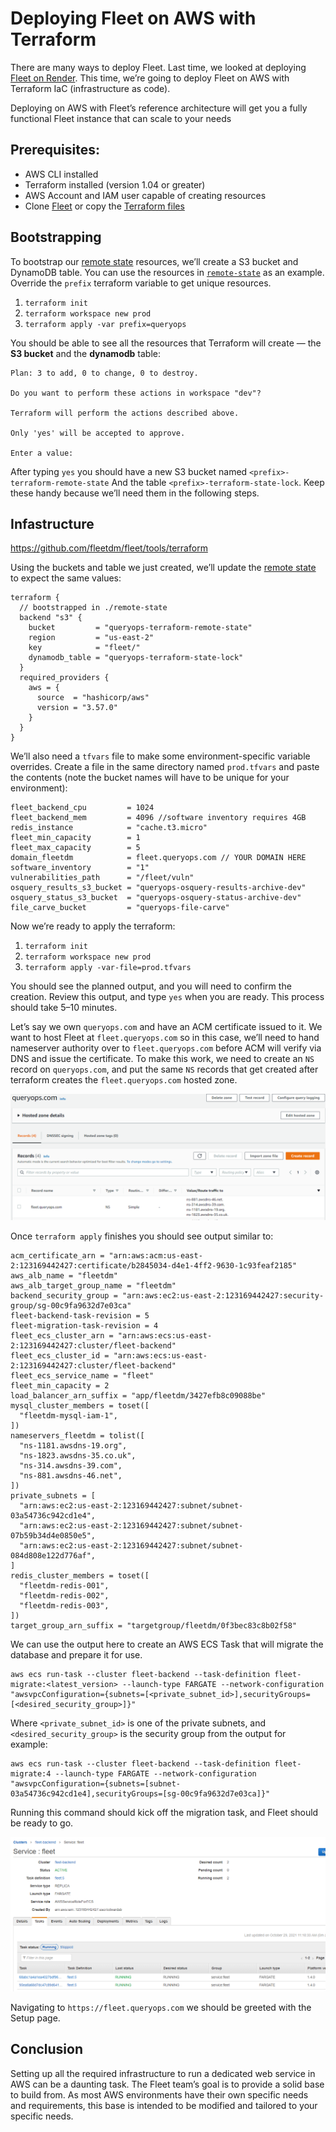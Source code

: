 # Deploying Fleet on AWS with Terraform

There are many ways to deploy Fleet. Last time, we looked at deploying [Fleet on Render](https://fleetdm.com/guides/deploying-fleet-on-render). This time, we’re going to deploy Fleet on AWS with Terraform IaC (infrastructure as code).

Deploying on AWS with Fleet’s reference architecture will get you a fully functional Fleet instance that can scale to your needs

## Prerequisites:

- AWS CLI installed
- Terraform installed (version 1.04 or greater)
- AWS Account and IAM user capable of creating resources
- Clone [Fleet](https://github.com/fleetdm/fleet) or copy the [Terraform files](https://github.com/fleetdm/fleet/tree/main/infrastructure/dogfood/terraform/aws)

## Bootstrapping

To bootstrap our [remote state](https://www.terraform.io/docs/language/state/remote.html) resources, we’ll create a S3 bucket and DynamoDB table. You can use the resources in [`remote-state`](https://www.terraform.io/docs/language/state/remote.html) as an example. Override the `prefix` terraform variable to get unique resources.

1. `terraform init`
2. `terraform workspace new prod`
3. `terraform apply -var prefix=queryops`

You should be able to see all the resources that Terraform will create — the **S3 bucket** and the **dynamodb** table:

```
Plan: 3 to add, 0 to change, 0 to destroy.

Do you want to perform these actions in workspace "dev"?

Terraform will perform the actions described above.

Only 'yes' will be accepted to approve.

Enter a value:
```

After typing `yes` you should have a new S3 bucket named `<prefix>-terraform-remote-state` And the table `<prefix>-terraform-state-lock`. Keep these handy because we’ll need them in the following steps.

## Infastructure
https://github.com/fleetdm/fleet/tools/terraform

Using the buckets and table we just created, we’ll update the [remote state](https://github.com/fleetdm/fleet/tree/main/infrastructure/dogfood/terraform/aws/main.tf) to expect the same values:

```
terraform {
  // bootstrapped in ./remote-state
  backend "s3" {
    bucket         = "queryops-terraform-remote-state"
    region         = "us-east-2"
    key            = "fleet/"
    dynamodb_table = "queryops-terraform-state-lock"
  }
  required_providers {
    aws = {
      source  = "hashicorp/aws"
      version = "3.57.0"
    }
  }
}
```

We’ll also need a `tfvars` file to make some environment-specific variable overrides. Create a file in the same directory named `prod.tfvars` and paste the contents (note the bucket names will have to be unique for your environment):

```
fleet_backend_cpu         = 1024
fleet_backend_mem         = 4096 //software inventory requires 4GB
redis_instance            = "cache.t3.micro"
fleet_min_capacity        = 1
fleet_max_capacity        = 5
domain_fleetdm            = fleet.queryops.com // YOUR DOMAIN HERE
software_inventory        = "1"
vulnerabilities_path      = "/fleet/vuln"
osquery_results_s3_bucket = "queryops-osquery-results-archive-dev"
osquery_status_s3_bucket  = "queryops-osquery-status-archive-dev"
file_carve_bucket         = "queryops-file-carve"
```

Now we’re ready to apply the terraform:

1. `terraform init`
2. `terraform workspace new prod`
3. `terraform apply -var-file=prod.tfvars`

You should see the planned output, and you will need to confirm the creation. Review this output, and type `yes` when you are ready. This process should take 5–10 minutes.

Let’s say we own `queryops.com` and have an ACM certificate issued to it. We want to host Fleet at `fleet.queryops.com` so in this case, we’ll need to hand nameserver authority over to `fleet.queryops.com` before ACM will verify via DNS and issue the certificate. To make this work, we need to create an `NS` record on `queryops.com`, and put the same `NS` records that get created after terraform creates the `fleet.queryops.com` hosted zone.

![Route 53 QueryOps Hosted Zone](../website/assets/images/articles/deploying-fleet-on-aws-with-terraform-1-622x250@2x.png)

Once `terraform apply` finishes you should see output similar to:

```
acm_certificate_arn = "arn:aws:acm:us-east-2:123169442427:certificate/b2845034-d4e1-4ff2-9630-1c93feaf2185"
aws_alb_name = "fleetdm"
aws_alb_target_group_name = "fleetdm"
backend_security_group = "arn:aws:ec2:us-east-2:123169442427:security-group/sg-00c9fa9632d7e03ca"
fleet-backend-task-revision = 5
fleet-migration-task-revision = 4
fleet_ecs_cluster_arn = "arn:aws:ecs:us-east-2:123169442427:cluster/fleet-backend"
fleet_ecs_cluster_id = "arn:aws:ecs:us-east-2:123169442427:cluster/fleet-backend"
fleet_ecs_service_name = "fleet"
fleet_min_capacity = 2
load_balancer_arn_suffix = "app/fleetdm/3427efb8c09088be"
mysql_cluster_members = toset([
  "fleetdm-mysql-iam-1",
])
nameservers_fleetdm = tolist([
  "ns-1181.awsdns-19.org",
  "ns-1823.awsdns-35.co.uk",
  "ns-314.awsdns-39.com",
  "ns-881.awsdns-46.net",
])
private_subnets = [
  "arn:aws:ec2:us-east-2:123169442427:subnet/subnet-03a54736c942cd1e4",
  "arn:aws:ec2:us-east-2:123169442427:subnet/subnet-07b59b34d4e0850e5",
  "arn:aws:ec2:us-east-2:123169442427:subnet/subnet-084d808e122d776af",
]
redis_cluster_members = toset([
  "fleetdm-redis-001",
  "fleetdm-redis-002",
  "fleetdm-redis-003",
])
target_group_arn_suffix = "targetgroup/fleetdm/0f3bec83c8b02f58"
```

We can use the output here to create an AWS ECS Task that will migrate the database and prepare it for use.

```
aws ecs run-task --cluster fleet-backend --task-definition fleet-migrate:<latest_version> --launch-type FARGATE --network-configuration "awsvpcConfiguration={subnets=[<private_subnet_id>],securityGroups=[<desired_security_group>]}"
```

Where `<private_subnet_id>` is one of the private subnets, and `<desired_security_group>` is the security group from the output for example:

```
aws ecs run-task --cluster fleet-backend --task-definition fleet-migrate:4 --launch-type FARGATE --network-configuration "awsvpcConfiguration={subnets=[subnet-03a54736c942cd1e4],securityGroups=[sg-00c9fa9632d7e03ca]}"
```

Running this command should kick off the migration task, and Fleet should be ready to go.

![AWS Console ECS Clusters](../website/assets/images/articles/deploying-fleet-on-aws-with-terraform-2-640x313@2x.png)

Navigating to `https://fleet.queryops.com` we should be greeted with the Setup page.

## Conclusion

Setting up all the required infrastructure to run a dedicated web service in AWS can be a daunting task. The Fleet team’s goal is to provide a solid base to build from. As most AWS environments have their own specific needs and requirements, this base is intended to be modified and tailored to your specific needs.


<meta name="category" value="guides">
<meta name="authorGitHubUsername" value="edwardsb">
<meta name="authorFullName" value="Ben Edwards">
<meta name="publishedOn" value="2021-11-30">
<meta name="articleTitle" value="Deploying Fleet on AWS with Terraform">
<meta name="articleImageUrl" value="../website/assets/images/articles/deploying-fleet-on-aws-with-terraform-cover-1600x900@2x.jpg">
